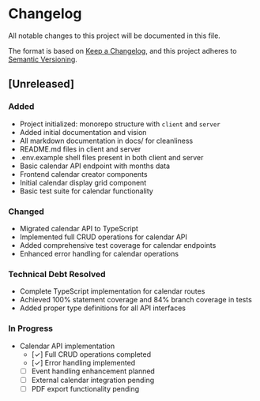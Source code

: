 # Changelog

All notable changes to this project will be documented in this file.

The format is based on [Keep a Changelog](https://keepachangelog.com/en/1.0.0/), and this project adheres to [Semantic Versioning](https://semver.org/spec/v2.0.0.html).

## [Unreleased]

### Added

- Project initialized: monorepo structure with `client` and `server`
- Added initial documentation and vision
- All markdown documentation in docs/ for cleanliness
- README.md files in client and server
- .env.example shell files present in both client and server
- Basic calendar API endpoint with months data
- Frontend calendar creator components
- Initial calendar display grid component
- Basic test suite for calendar functionality

### Changed

- Migrated calendar API to TypeScript
- Implemented full CRUD operations for calendar API
- Added comprehensive test coverage for calendar endpoints
- Enhanced error handling for calendar operations

### Technical Debt Resolved

- Complete TypeScript implementation for calendar routes
- Achieved 100% statement coverage and 84% branch coverage in tests
- Added proper type definitions for all API interfaces

### In Progress

- Calendar API implementation
  - [✓] Full CRUD operations completed
  - [✓] Error handling implemented
  - [ ] Event handling enhancement planned
  - [ ] External calendar integration pending
  - [ ] PDF export functionality pending
